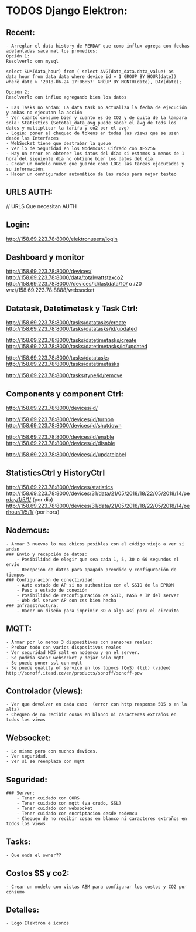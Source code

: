 # TODOS Django Elektron:

## Recent:
	- Arreglar el data history de PERDAY que como influx agrega con fechas adelantadas saca mal los promedios:
	Opción 1:
	Resolverlo con mysql

	select SUM(data_hour) from ( select AVG(data_data.data_value) as data_hour from data_data where device_id = 1 GROUP BY HOUR(date)) where date > '2018-06-24 17:06:57' GROUP BY MONTH(date), DAY(date);

	Opción 2:
	Resolverlo con influx agregando bien los datos

	- Las Tasks no andan: La data task no actualiza la fecha de ejecución y ambas no ejecutan la acción
	- Ver cuanto consume bien y cuanto es de CO2 y de guita de la lampara sola: Statistics (Setotal_data_avg puede sacar el avg de tods los datos y multiplicar la tarifa y co2 por el avg)
	- Login: poner el chequeo de tokens en todas las views que se usen desde las Interfaces
	- WebSocket tiene que destrabar la queue
	- Ver lo de Seguridad en los Nodemcus: Cifrado con AES256
	- Hay un error en obtener los datos del día: si estamos a menos de 1 hora del siguiente día no obtiene bien los datos del día.
	- Crear un modelo nuevo que guarde como LOGS las tareas ejecutados y su información.
	- Hacer un configurador automático de las redes para mejor testeo

## URLS AUTH:

// URLS Que necesitan AUTH

Login:
-------------------
http://158.69.223.78:8000/elektronusers/login


Dashboard y monitor
-------------------
http://158.69.223.78:8000/devices/
http://158.69.223.78:8000/data/totalwattstaxco2
http://158.69.223.78:8000//devices/id/lastdata/10/ o /20
ws://158.69.223.78:8888/websocket


Datatask, Datetimetask y Task Ctrl:
-------------------
http://158.69.223.78:8000/tasks/datatasks/create
http://158.69.223.78:8000/tasks/datatasks/id/updated

http://158.69.223.78:8000/tasks/datetimetasks/create
http://158.69.223.78:8000/tasks/datetimetasks/id/updated

http://158.69.223.78:8000/tasks/datatasks
http://158.69.223.78:8000/tasks/datetimetasks

http://158.69.223.78:8000/tasks/type/id/remove


Components y component Ctrl:
------------------
http://158.69.223.78:8000/devices/id/

http://158.69.223.78:8000/devices/id/turnon
http://158.69.223.78:8000/devices/id/shutdown

http://158.69.223.78:8000/devices/id/enable
http://158.69.223.78:8000/devices/id/disable

http://158.69.223.78:8000/devices/id/updatelabel


StatisticsCtrl y HistoryCtrl
------------------
http://158.69.223.78:8000/devices/statistics
http://158.69.223.78:8000/devices/31/data/21/05/2018/18/22/05/2018/14/perday/1/5/1/ (por dia)
http://158.69.223.78:8000/devices/31/data/21/05/2018/18/22/05/2018/14/perhour/1/5/1/ (por hora)

## Nodemcus:
	- Armar 3 nuevos lo mas chicos posibles con el código viejo a ver si andan
	### Envio y recepción de datos:
		- Posibilidad de elegir que sea cada 1, 5, 30 o 60 segundos el envío
		- Recepción de datos para apagado prendido y configuración de tiempos
	### Configuración de conectividad:
		- Auto estado de AP si no authentica con el SSID de la EPROM
		- Paso a estado de conexión
		- Posibilidad de reconfiguración de SSID, PASS e IP del server
		- Web del server AP con css bien hecha
	### Infraestructura:
		- Hacer un diseño para imprimir 3D o algo así para el circuito

## MQTT:
	- Armar por lo menos 3 dispositivos con sensores reales:
	- Probar todo con varios dispositivos reales
	- Ver seguridad MD5 salt en nodemcu y en el server.
	- Se podría sacar websocket y dejar solo mqtt
	- Se puede poner ssl con mqtt
	- Se puede quality of service en los topocs (QoS) (lib) (video) http://sonoff.itead.cc/en/products/sonoff/sonoff-pow

## Controlador (views):
	- Ver que devolver en cada caso  (error con http response 505 o en la alta)
	- Chequeo de no recibir cosas en blanco ni caracteres extraños en todos los views

## Websocket:
	- Lo mismo pero con muchos devices.
	- Ver seguridad.
	- Ver si se reemplaza con mqtt

## Seguridad:
	### Server:
		- Tener cuidado con CORS
		- Tener cuidado con mqtt (va crudo, SSL)
		- Tener cuidado con websocket
		- Tener cuidado con encriptacion desde nodemcu
		- Chequeo de no recibir cosas en blanco ni caracteres extraños en todos los views

## Tasks:
	- Que onda el owner??

## Costos $$ y co2:
	- Crear un modelo con vistas ABM para configurar los costos y CO2 por consumo

## Detalles:
	- Logo Elektron e íconos
